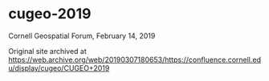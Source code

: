 # cugeo-2019
Cornell Geospatial Forum, February 14, 2019

Original site archived at https://web.archive.org/web/20190307180653/https://confluence.cornell.edu/display/cugeo/CUGEO+2019
